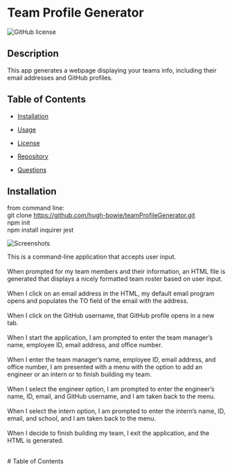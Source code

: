 # Team Profile Generator
![GitHub license](https://img.shields.io/badge/license-MIT-blue.svg)

## Description
This app generates a webpage displaying your teams info, including their email addresses and GitHub profiles.

## Table of Contents 
* [Installation](#Installation)

* [Usage](#Usage)

* [License](#License)

* [Repository](#Repository)

* [Questions](#Questions)

## Installation
from command line:<br>
git clone https://github.com/hugh-bowie/teamProfileGenerator.git<br>
npm init<br>
npm install inquirer jest<br>

![Screenshots](./demo.png)

<p>
This is a command-line application that accepts user input.<br><br>
When prompted for my team members and their information,
 an HTML file is generated that displays a nicely formatted team roster based on user input.<br><br>
When I click on an email address in the HTML, 
 my default email program opens and populates the TO field of the email with the address.<br><br>
When I click on the GitHub username,
 that GitHub profile opens in a new tab.<br><br>
When I start the application,
 I am prompted to enter the team manager’s name, employee ID, email address, and office number.<br><br>
When I enter the team manager’s name, employee ID, email address, and office number,
 I am presented with a menu with the option to add an engineer or an intern or to finish building my team.<br><br>
When I select the engineer option,
 I am prompted to enter the engineer’s name, ID, email, and GitHub username, and I am taken back to the menu.<br><br>
When I select the intern option,
 I am prompted to enter the intern’s name, ID, email, and school, and I am taken back to the menu.<br><br>
When I decide to finish building my team,
 I exit the application, and the HTML is generated.<br><br>
 </p>
# Table of Contents
